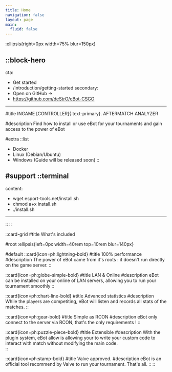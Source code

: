 ```yaml
---
title: Home
navigation: false
layout: page
main:
  fluid: false
---
```


:ellipsis{right=0px width=75% blur=150px}

::block-hero
---
cta:
  - Get started
  - /introduction/getting-started
secondary:
  - Open on GitHub →
  - https://github.com/deStrO/eBot-CSGO
---

#title
INGAME [CONTROLLER]{.text-primary}.
AFTERMATCH ANALYZER

#description
Find how to install or use eBot for your tournaments and gain access to the power of eBot

#extra
  ::list
  - Docker
  - Linux (Debian/Ubuntu)
  - Windows (Guide will be released soon)
  ::

#support
  ::terminal
  ---
  content:
  - wget esport-tools.net/install.sh
  - chmod a+x install.sh
  - ./install.sh
  ---
  ::
::

::card-grid
#title
What's included

#root
:ellipsis{left=0px width=40rem top=10rem blur=140px}

#default
  ::card{icon=ph:lightning-bold}
  #title
  100% performance
  #description
  The power of eBot came from it's roots : it doesn't run directly on the game server.
  ::

  ::card{icon=ph:globe-simple-bold}
  #title
  LAN & Online
  #description
  eBot can be installed on your online of LAN servers, allowing you to run your tournament smoothly
  ::

  ::card{icon=ph:chart-line-bold}
  #title
  Advanced statistics
  #description
  While the players are competiting, eBot will listen and records all stats of the matches.
  ::

  ::card{icon=ph:gear-bold}
  #title
  Simple as RCON
  #description
  eBot only connect to the server via RCON, that's the only requirements !
  ::

  ::card{icon=ph:puzzle-piece-bold}
  #title
  Extensible
  #description
  With the plugin system, eBot allow is allowing your to write your custom code to interact with match without modifying the main code.  
  ::

  ::card{icon=ph:stamp-bold}
  #title
  Valve approved.
  #description
  eBot is an official tool recommend by Valve to run your tournament. That's all.
  ::
::
